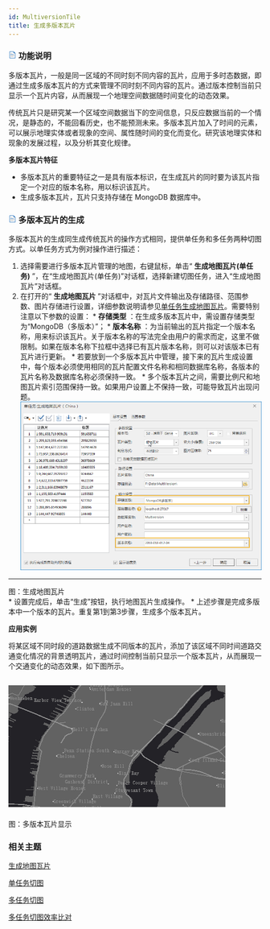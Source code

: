 ```yaml
---
id: MultiversionTile
title: 生成多版本瓦片
---
```

### ![](../img/read.gif) 功能说明

多版本瓦片，一般是同一区域的不同时刻不同内容的瓦片，应用于多时态数据，即通过生成多版本瓦片的方式来管理不同时刻不同内容的瓦片。通过版本控制当前只显示一个瓦片内容，从而展现一个地理空间数据随时间变化的动态效果。

传统瓦片只是研究某一个区域空间数据当下的空间信息，只反应数据当前的一个情况，是静态的，不能回看历史，也不能预测未来。多版本瓦片加入了时间的元素，可以展示地理实体或者现象的空间、属性随时间的变化而变化。研究该地理实体和现象的发展过程，以及分析其变化规律。

**多版本瓦片特征**

  * 多版本瓦片的重要特征之一是具有版本标识，在生成瓦片的同时要为该瓦片指定一个对应的版本名称，用以标识该瓦片。
  * 生成多版本瓦片，瓦片只支持存储在 MongoDB 数据库中。

### ![](../img/read.gif) 多版本瓦片的生成

多版本瓦片的生成同生成传统瓦片的操作方式相同，提供单任务和多任务两种切图方式。以单任务方式为例对操作进行描述：

  1. 选择需要进行多版本瓦片管理的地图，右键鼠标，单击“ **生成地图瓦片(单任务)** ”，在“生成地图瓦片(单任务)”对话框，选择新建切图任务，进入“生成地图瓦片”对话框。
  2. 在打开的“ **生成地图瓦片** ”对话框中，对瓦片文件输出及存储路径、范围参数、图片存储进行设置，详细参数说明请参见[单任务生成地图瓦片](MapTilesSingle)。需要特别注意以下参数的设置：
    * **存储类型** ：在生成多版本瓦片中，需设置存储类型为“MongoDB（多版本）”；
    * **版本名称** ：为当前输出的瓦片指定一个版本名称，用来标识该瓦片。关于版本名称的写法完全由用户的需求而定，这里不做限制。如果在版本名称下拉框中选择已有瓦片版本名称，则可以对该版本已有瓦片进行更新。
    * 若要放到一个多版本瓦片中管理，接下来的瓦片生成设置中，每个版本必须使用相同的瓦片配置文件名称和相同数据库名称，各版本的瓦片名称及数据库名称必须保持一致。
    * 多个版本瓦片之间，需要比例尺和地图瓦片索引范围保持一致。如果用户设置上不保持一致，可能导致瓦片出现问题。
![](img/CacheOutputSetting.png)  
---  
图：生成地图瓦片  
    * 设置完成后，单击“生成”按钮，执行地图瓦片生成操作。
    * 上述步骤是完成多版本中一个版本的瓦片。重复第1到第3步骤，生成多个版本瓦片。

**应用实例**

将某区域不同时段的道路数据生成不同版本的瓦片，添加了该区域不同时间道路交通变化情况的背景透明瓦片，通过时间控制当前只显示一个版本瓦片，从而展现一个交通变化的动态效果，如下图所示。

![](img/MultiversioncacheDisplay.gif)  
---  
图：多版本瓦片显示  
  
###  相关主题

  [生成地图瓦片](MapTileMode)

  [单任务切图](MapTilesSingle)

  [多任务切图](MultiTaskStep)

  [多任务切图效率比对](MultiTaskSuggest)

  



